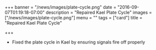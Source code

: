 +++
banner = "/news/images/plate-cycle.png"
date = "2016-09-07T01:19:18-07:00"
description = "Repaired Kael Plate Cycle"
images = ["/news/images/plate-cycle.png"]
menu = ""
tags = ["card"]
title = "Repaired Kael Plate Cycle"

+++
* Fixed the plate cycle in Kael by ensuring signals fire off properly
<!--more-->